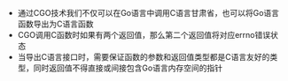 * 通过CGO技术我们不仅可以在Go语言中调用C语言甘肃省，也可以将Go语言函数导出为C语言函数
* CGO调用C函数时如果有两个返回值，那么第二个返回值将对应errno错误状态
* 当导出C语言接口时，需要保证函数的参数和返回值类型都是C语言友好的类型，同时返回值不得直接或间接包含Go语言内存空间的指针